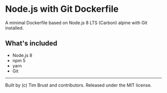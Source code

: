 # Node.js with Git Dockerfile

A minimal Dockerfile based on Node.js 8 LTS (Carbon) alpine with Git installed.

## What's included

* Node.js 8
* npm 5
* yarn
* Git

---
Built by (c) Tim Brust and contributors. Released under the MIT license.
